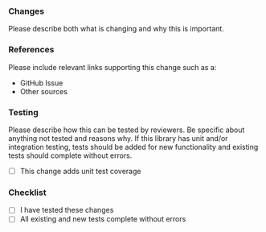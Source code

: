 ### Changes

Please describe both what is changing and why this is important.


### References

Please include relevant links supporting this change such as a:

- GitHub Issue
- Other sources

### Testing

Please describe how this can be tested by reviewers. Be specific about anything not tested and reasons why. If this library has unit and/or integration testing, tests should be added for new functionality and existing tests should complete without errors. 

- [ ] This change adds unit test coverage

### Checklist

- [ ] I have tested these changes
- [ ] All existing and new tests complete without errors